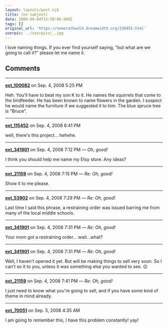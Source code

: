 ```yaml
---
layout: layouts/post.njk
title: (no subject)
date: 2008-09-04T15:59:00.000Z
tags: []
original_url: 'https://nemorathwald.dreamwidth.org/236455.html'
userpic: ../userpics/_.jpg
---
```

I love naming things. If you ever find yourself saying, "but what are we going to call it?" please let me name it.

## Comments

---

**[ext_100082](https://www.dreamwidth.org/users/ext_100082)** on Sep. 4, 2008 5:25 PM

Heh. You'll have to beat my son K to it. He names the squirrels that come to the birdfeeder. He has been known to name flowers in the garden. I suspect he would name the furniture if we suggested it to him. The blue spruce tree is "Bruce".

---

**[ext_115452](https://www.dreamwidth.org/users/ext_115452)** on Sep. 4, 2008 6:41 PM

well, there's this project... hehehe.

---

**[ext_341901](https://www.dreamwidth.org/users/ext_341901)** on Sep. 4, 2008 7:12 PM — *Oh, good!*

I think you should help me name my Etsy store. Any ideas?

---

**[ext_21159](https://www.dreamwidth.org/users/ext_21159)** on Sep. 4, 2008 7:15 PM — *Re: Oh, good!*

Show it to me please.

---

**[ext_53902](https://www.dreamwidth.org/users/ext_53902)** on Sep. 4, 2008 7:29 PM — *Re: Oh, good!*

Last time I said this phrase, a restraining order was issued barring me from many of the local middle schools.

---

**[ext_341901](https://www.dreamwidth.org/users/ext_341901)** on Sep. 4, 2008 7:31 PM — *Re: Oh, good!*

Your mom got a restraining order... wait...what?

---

**[ext_341901](https://www.dreamwidth.org/users/ext_341901)** on Sep. 4, 2008 7:31 PM — *Re: Oh, good!*

Well, I haven't opened it yet. But will be making things to sell very soon. So I can't so it to you, unless it was something else you wanted to see. :wink:

---

**[ext_21159](https://www.dreamwidth.org/users/ext_21159)** on Sep. 4, 2008 7:41 PM — *Re: Oh, good!*

I just need to know what you're going to sell, and if you have some kind of theme in mind already.

---

**[ext_70051](https://www.dreamwidth.org/users/ext_70051)** on Sep. 5, 2008 4:35 AM

I am going to remember this, I have this problem constantly! yay!
